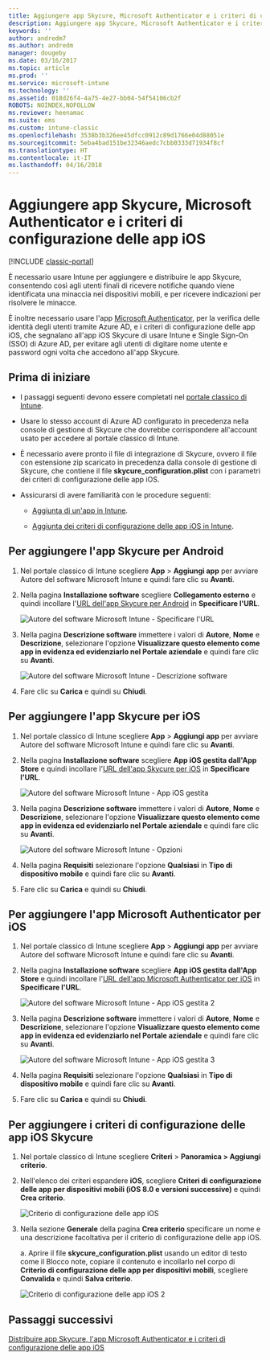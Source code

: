 ```yaml
---
title: Aggiungere app Skycure, Microsoft Authenticator e i criteri di configurazione delle app iOS
description: Aggiungere app Skycure, Microsoft Authenticator e i criteri di configurazione delle app iOS nel portale classico di Intune.
keywords: ''
author: andredm7
ms.author: andredm
manager: dougeby
ms.date: 03/16/2017
ms.topic: article
ms.prod: ''
ms.service: microsoft-intune
ms.technology: ''
ms.assetid: 018d26f4-4a75-4e27-bb04-54f54106cb2f
ROBOTS: NOINDEX,NOFOLLOW
ms.reviewer: heenamac
ms.suite: ems
ms.custom: intune-classic
ms.openlocfilehash: 3538b3b326ee45dfcc0912c89d1766e04d88051e
ms.sourcegitcommit: 5eba4bad151be32346aedc7cbb0333d71934f8cf
ms.translationtype: HT
ms.contentlocale: it-IT
ms.lasthandoff: 04/16/2018
---
```

# <a name="add-skycure-apps-microsoft-authenticator-app-and-ios-configuration-policy"></a>Aggiungere app Skycure, Microsoft Authenticator e i criteri di configurazione delle app iOS

[!INCLUDE [classic-portal](../includes/classic-portal.md)]

È necessario usare Intune per aggiungere e distribuire le app Skycure, consentendo così agli utenti finali di ricevere notifiche quando viene identificata una minaccia nei dispositivi mobili, e per ricevere indicazioni per risolvere le minacce.

È inoltre necessario usare l'app [Microsoft Authenticator](https://docs.microsoft.com/azure/multi-factor-authentication/end-user/microsoft-authenticator-app-how-to), per la verifica delle identità degli utenti tramite Azure AD, e i criteri di configurazione delle app iOS, che segnalano all'app iOS Skycure di usare Intune e Single Sign-On (SSO) di Azure AD, per evitare agli utenti di digitare nome utente e password ogni volta che accedono all'app Skycure.

## <a name="before-you-begin"></a>Prima di iniziare

-   I passaggi seguenti devono essere completati nel [portale classico di Intune](https://manage.microsoft.com/).

-   Usare lo stesso account di Azure AD configurato in precedenza nella console di gestione di Skycure che dovrebbe corrispondere all'account usato per accedere al portale classico di Intune.

-   È necessario avere pronto il file di integrazione di Skycure, ovvero il file con estensione zip scaricato in precedenza dalla console di gestione di Skycure, che contiene il file **skycure\_configuration.plist** con i parametri dei criteri di configurazione delle app iOS.

-   Assicurarsi di avere familiarità con le procedure seguenti:

    -   [Aggiunta di un'app in Intune](/intune-classic/deploy-use/add-apps).

    -   [Aggiunta dei criteri di configurazione delle app iOS in Intune](/intune-classic/deploy-use/configure-ios-apps-with-mobile-app-configuration-policies-in-microsoft-intune).

## <a name="to-add-the-skycure-app-for-android"></a>Per aggiungere l'app Skycure per Android

1.  Nel portale classico di Intune scegliere **App** &gt; **Aggiungi app** per avviare Autore del software Microsoft Intune e quindi fare clic su **Avanti**.

2.  Nella pagina **Installazione software** scegliere **Collegamento esterno** e quindi incollare l'[URL dell'app Skycure per Android](https://play.google.com/store/apps/details?id=com.skycure.skycure) in **Specificare l'URL**.

    ![Autore del software Microsoft Intune - Specificare l'URL](../media/mtp/skycure-add-apps-1.png)

3.  Nella pagina **Descrizione software** immettere i valori di **Autore**, **Nome** e **Descrizione**, selezionare l'opzione **Visualizzare questo elemento come app in evidenza ed evidenziarlo nel Portale aziendale** e quindi fare clic su **Avanti**.

    ![Autore del software Microsoft Intune - Descrizione software](../media/mtp/skycure-add-apps-2.png)

4.  Fare clic su **Carica** e quindi su **Chiudi**.

## <a name="to-add-the-skycure-app-for-ios"></a>Per aggiungere l'app Skycure per iOS

1.  Nel portale classico di Intune scegliere **App** &gt; **Aggiungi app** per avviare Autore del software Microsoft Intune e quindi fare clic su **Avanti**.

2.  Nella pagina **Installazione software** scegliere **App iOS gestita dall'App Store** e quindi incollare l'[URL dell'app Skycure per iOS](https://itunes.apple.com/us/app/skycure/id695620821?mt=8) in **Specificare l'URL**.

    ![Autore del software Microsoft Intune - App iOS gestita](../media/mtp/skycure-add-apps-3.png)

3.  Nella pagina **Descrizione software** immettere i valori di **Autore**, **Nome** e **Descrizione**, selezionare l'opzione **Visualizzare questo elemento come app in evidenza ed evidenziarlo nel Portale aziendale** e quindi fare clic su **Avanti**.

    ![Autore del software Microsoft Intune - Opzioni](../media/mtp/skycure-add-apps-4.png)

4.  Nella pagina **Requisiti** selezionare l'opzione **Qualsiasi** in **Tipo di dispositivo mobile** e quindi fare clic su **Avanti**.

5.  Fare clic su **Carica** e quindi su **Chiudi**.

## <a name="to-add-the-microsoft-authenticator-app-for-ios"></a>Per aggiungere l'app Microsoft Authenticator per iOS

1.  Nel portale classico di Intune scegliere **App** &gt; **Aggiungi app** per avviare Autore del software Microsoft Intune e quindi fare clic su **Avanti**.

2.  Nella pagina **Installazione software** scegliere **App iOS gestita dall'App Store** e quindi incollare l'[URL dell'app Microsoft Authenticator per iOS](https://itunes.apple.com/us/app/microsoft-authenticator/id983156458?mt=8) in **Specificare l'URL**.

    ![Autore del software Microsoft Intune - App iOS gestita 2](../media/mtp/skycure-add-apps-5.png)

3.  Nella pagina **Descrizione software** immettere i valori di **Autore**, **Nome** e **Descrizione**, selezionare l'opzione **Visualizzare questo elemento come app in evidenza ed evidenziarlo nel Portale aziendale** e quindi fare clic su **Avanti**.

    ![Autore del software Microsoft Intune - App iOS gestita 3](../media/mtp/skycure-add-apps-6.png)

4.  Nella pagina **Requisiti** selezionare l'opzione **Qualsiasi** in **Tipo di dispositivo mobile** e quindi fare clic su **Avanti**.

5.  Fare clic su **Carica** e quindi su **Chiudi**.

## <a name="to-add-the-skycure-ios-app-configuration-policy"></a>Per aggiungere i criteri di configurazione delle app iOS Skycure

1.  Nel portale classico di Intune scegliere **Criteri** &gt; **Panoramica &gt; Aggiungi criterio**.

2.  Nell'elenco dei criteri espandere **iOS**, scegliere **Criteri di configurazione delle app per dispositivi mobili (iOS 8.0 e versioni successive)** e quindi **Crea criterio**.

    ![Criterio di configurazione delle app iOS](../media/mtp/skycure-add-apps-7.png)

3.  Nella sezione **Generale** della pagina **Crea criterio** specificare un nome e una descrizione facoltativa per il criterio di configurazione delle app iOS.

    a.  Aprire il file **skycure\_configuration.plist** usando un editor di testo come il Blocco note, copiare il contenuto e incollarlo nel corpo di **Criterio di configurazione delle app per dispositivi mobili**, scegliere **Convalida** e quindi **Salva criterio**.

       ![Criterio di configurazione delle app iOS 2](../media/mtp/skycure-add-apps-8.png)

## <a name="next-steps"></a>Passaggi successivi

[Distribuire app Skycure, l'app Microsoft Authenticator e i criteri di configurazione delle app iOS](/intune-classic/deploy-use/deploy-skycure-apps-microsoft-authenticator-app-and-ios-app-configuration-policy)
